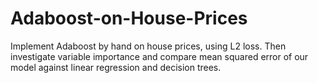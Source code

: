 # Adaboost-on-House-Prices
Implement Adaboost by hand on house prices, using L2 loss. Then investigate variable importance and compare mean squared error of our model against linear regression and decision trees.
